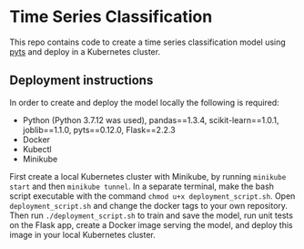 # Time Series Classification
This repo contains code to create a time series classification model using [pyts](https://pyts.readthedocs.io/en/latest/generated/pyts.classification.TimeSeriesForest.html) and deploy in a Kubernetes cluster.

## Deployment instructions
In order to create and deploy the model locally the following is required:
- Python (Python 3.7.12 was used), pandas==1.3.4, scikit-learn==1.0.1, joblib==1.1.0, pyts==0.12.0, Flask==2.2.3
- Docker
- Kubectl
- Minikube

First create a local Kubernetes cluster with Minikube, by running `minikube start` and then `minikube tunnel`. In a separate terminal, make the bash script executable with the command `chmod u+x deployment_script.sh`. Open `deployment_script.sh` and change the docker tags to your own repository. Then run `./deployment_script.sh` to train and save the model, run unit tests on the Flask app, create a Docker image serving the model, and deploy this image in your local Kubernetes cluster.

